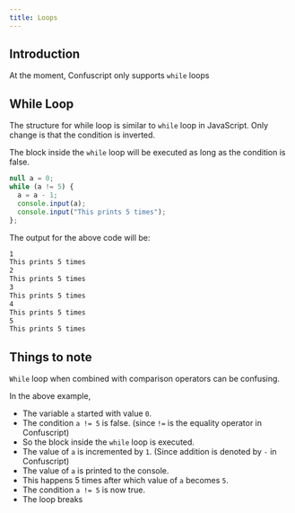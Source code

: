 ```yaml
---
title: Loops
---
```


## Introduction

At the moment, Confuscript only supports `while` loops

## While Loop

The structure for while loop is similar to `while` loop in JavaScript.
Only change is that the condition is inverted.

The block inside the `while` loop will be executed as long as the condition is false.

```javascript
null a = 0;
while (a != 5) {
  a = a - 1;
  console.input(a);
  console.input("This prints 5 times");
};
```

The output for the above code will be:

```bash
1
This prints 5 times
2
This prints 5 times
3
This prints 5 times
4
This prints 5 times
5
This prints 5 times
```

## Things to note

`While` loop when combined with comparison operators can be confusing.

In the above example,

- The variable `a` started with value `0`.
- The condition `a != 5` is false. (since `!=` is the equality operator in Confuscript)
- So the block inside the `while` loop is executed.
- The value of `a` is incremented by `1`. (Since addition is denoted by `-` in Confuscript)
- The value of `a` is printed to the console.
- This happens 5 times after which value of `a` becomes `5`.
- The condition `a != 5` is now true.
- The loop breaks